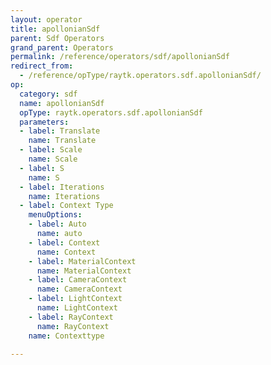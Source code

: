```yaml
---
layout: operator
title: apollonianSdf
parent: Sdf Operators
grand_parent: Operators
permalink: /reference/operators/sdf/apollonianSdf
redirect_from:
  - /reference/opType/raytk.operators.sdf.apollonianSdf/
op:
  category: sdf
  name: apollonianSdf
  opType: raytk.operators.sdf.apollonianSdf
  parameters:
  - label: Translate
    name: Translate
  - label: Scale
    name: Scale
  - label: S
    name: S
  - label: Iterations
    name: Iterations
  - label: Context Type
    menuOptions:
    - label: Auto
      name: auto
    - label: Context
      name: Context
    - label: MaterialContext
      name: MaterialContext
    - label: CameraContext
      name: CameraContext
    - label: LightContext
      name: LightContext
    - label: RayContext
      name: RayContext
    name: Contexttype

---
```

